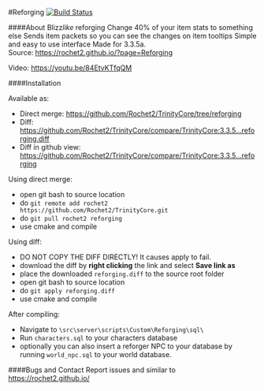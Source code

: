 #Reforging [![Build Status](https://travis-ci.org/Rochet2/TrinityCore.svg?branch=reforging)](https://travis-ci.org/Rochet2/TrinityCore)

####About
Blizz*like* reforging
Change 40% of your item stats to something else
Sends item packets so you can see the changes on item tooltips
Simple and easy to use interface
Made for 3.3.5a.<br />
Source: https://rochet2.github.io/?page=Reforging

Video: https://youtu.be/84EtvKTfqQM

####Installation

Available as:
- Direct merge: https://github.com/Rochet2/TrinityCore/tree/reforging
- Diff: https://github.com/Rochet2/TrinityCore/compare/TrinityCore:3.3.5...reforging.diff
- Diff in github view: https://github.com/Rochet2/TrinityCore/compare/TrinityCore:3.3.5...reforging

Using direct merge:
- open git bash to source location
- do `git remote add rochet2 https://github.com/Rochet2/TrinityCore.git`
- do `git pull rochet2 reforging`
- use cmake and compile

Using diff:
- DO NOT COPY THE DIFF DIRECTLY! It causes apply to fail.
- download the diff by __right clicking__ the link and select __Save link as__
- place the downloaded `reforging.diff` to the source root folder
- open git bash to source location
- do `git apply reforging.diff`
- use cmake and compile

After compiling:
- Navigate to `\src\server\scripts\Custom\Reforging\sql\`
- Run `characters.sql` to your characters database
 - optionally you can also insert a reforger NPC to your database by running `world_npc.sql` to your world database.

####Bugs and Contact
Report issues and similar to https://rochet2.github.io/
